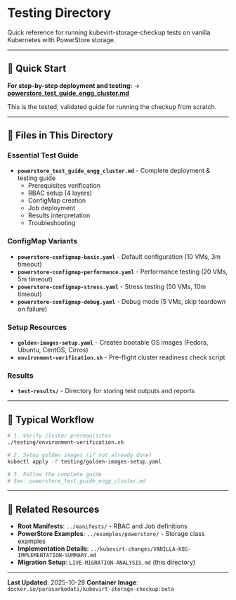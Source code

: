 # Testing Directory

Quick reference for running kubevirt-storage-checkup tests on vanilla Kubernetes with PowerStore storage.

---

## 🚀 Quick Start

**For step-by-step deployment and testing:**
→ **[powerstore_test_guide_engg_cluster.md](powerstore_test_guide_engg_cluster.md)**

This is the tested, validated guide for running the checkup from scratch.

---

## 📂 Files in This Directory

### Essential Test Guide
- **`powerstore_test_guide_engg_cluster.md`** - Complete deployment & testing guide
  - Prerequisites verification
  - RBAC setup (4 layers)
  - ConfigMap creation
  - Job deployment
  - Results interpretation
  - Troubleshooting

### ConfigMap Variants
- **`powerstore-configmap-basic.yaml`** - Default configuration (10 VMs, 3m timeout)
- **`powerstore-configmap-performance.yaml`** - Performance testing (20 VMs, 5m timeout)
- **`powerstore-configmap-stress.yaml`** - Stress testing (50 VMs, 10m timeout)
- **`powerstore-configmap-debug.yaml`** - Debug mode (5 VMs, skip teardown on failure)

### Setup Resources
- **`golden-images-setup.yaml`** - Creates bootable OS images (Fedora, Ubuntu, CentOS, Cirros)
- **`environment-verification.sh`** - Pre-flight cluster readiness check script

### Results
- **`test-results/`** - Directory for storing test outputs and reports

---

## 🎯 Typical Workflow

```bash
# 1. Verify cluster prerequisites
./testing/environment-verification.sh

# 2. Setup golden images (if not already done)
kubectl apply -f testing/golden-images-setup.yaml

# 3. Follow the complete guide
# See: powerstore_test_guide_engg_cluster.md
```

---

## 🔗 Related Resources

- **Root Manifests**: `../manifests/` - RBAC and Job definitions
- **PowerStore Examples**: `../examples/powerstore/` - Storage class examples
- **Implementation Details**: `../kubevirt-changes/VANILLA-K8S-IMPLEMENTATION-SUMMARY.md`
- **Migration Setup**: `LIVE-MIGRATION-ANALYSIS.md` (this directory)

---

**Last Updated**: 2025-10-28
**Container Image**: `docker.io/parasarkodati/kubevirt-storage-checkup:beta`
